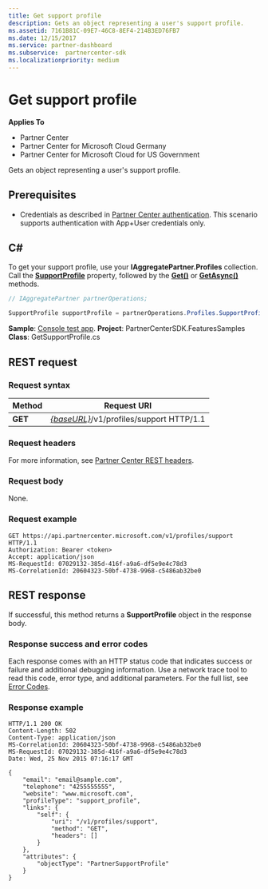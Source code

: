 ```yaml
---
title: Get support profile
description: Gets an object representing a user's support profile.
ms.assetid: 7161B81C-09E7-46C8-8EF4-214B3ED76FB7
ms.date: 12/15/2017
ms.service: partner-dashboard
ms.subservice:  partnercenter-sdk
ms.localizationpriority: medium
---
```


# Get support profile

**Applies To**

- Partner Center
- Partner Center for Microsoft Cloud Germany
- Partner Center for Microsoft Cloud for US Government

Gets an object representing a user's support profile.

## Prerequisites

- Credentials as described in [Partner Center authentication](partner-center-authentication.md). This scenario supports authentication with App+User credentials only.

## C\#

To get your support profile, use your **IAggregatePartner.Profiles** collection. Call the [**SupportProfile**](https://docs.microsoft.com/dotnet/api/microsoft.store.partnercenter.profiles.isupportprofile) property, followed by the [**Get()**](https://docs.microsoft.com/dotnet/api/microsoft.store.partnercenter.profiles.isupportprofile.get) or [**GetAsync()**](https://docs.microsoft.com/dotnet/api/microsoft.store.partnercenter.profiles.isupportprofile.getasync) methods.

``` csharp
// IAggregatePartner partnerOperations;

SupportProfile supportProfile = partnerOperations.Profiles.SupportProfile.Get();
```

**Sample**: [Console test app](console-test-app.md). **Project**: PartnerCenterSDK.FeaturesSamples **Class**: GetSupportProfile.cs

## REST request

### Request syntax

| Method  | Request URI                                                              |
|---------|--------------------------------------------------------------------------|
| **GET** | [*{baseURL}*](partner-center-rest-urls.md)/v1/profiles/support HTTP/1.1 |

### Request headers

For more information, see [Partner Center REST headers](headers.md).

### Request body

None.

### Request example

```http
GET https://api.partnercenter.microsoft.com/v1/profiles/support HTTP/1.1
Authorization: Bearer <token>
Accept: application/json
MS-RequestId: 07029132-385d-416f-a9a6-df5e9e4c78d3
MS-CorrelationId: 20604323-50bf-4738-9968-c5486ab32be0
```

## REST response

If successful, this method returns a **SupportProfile** object in the response body.

### Response success and error codes

Each response comes with an HTTP status code that indicates success or failure and additional debugging information. Use a network trace tool to read this code, error type, and additional parameters. For the full list, see [Error Codes](error-codes.md).

### Response example

```http
HTTP/1.1 200 OK
Content-Length: 502
Content-Type: application/json
MS-CorrelationId: 20604323-50bf-4738-9968-c5486ab32be0
MS-RequestId: 07029132-385d-416f-a9a6-df5e9e4c78d3
Date: Wed, 25 Nov 2015 07:16:17 GMT

{
    "email": "email@sample.com",
    "telephone": "4255555555",
    "website": "www.microsoft.com",
    "profileType": "support_profile",
    "links": {
        "self": {
            "uri": "/v1/profiles/support",
            "method": "GET",
            "headers": []
        }
    },
    "attributes": {
        "objectType": "PartnerSupportProfile"
    }
}
```
